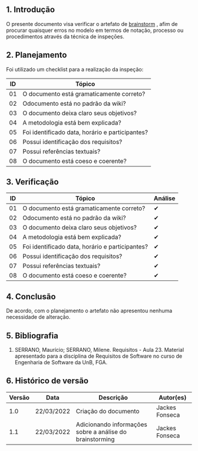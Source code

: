 ## 1. Introdução

O presente documento visa verificar o artefato de [brainstorm](../../../../elicitacao/tecnicas-elicitacao/brainstorming.md) , afim de procurar quaisquer erros no modelo em termos de notação, processo ou procedimentos através da técnica de inspeçōes.

## 2. Planejamento

Foi utilizado um checklist para a realização da inspeção:

| ID  | Tópico                                          |
| --- | ----------------------------------------------- |
| 01  | O documento está gramaticamente correto?        |
| 02  | Odocumento está no padrão da wiki?              |
| 03  | O documento deixa claro seus objetivos?         |
| 04  | A metodologia está bem explicada?               |
| 05  | Foi identificado data, horário e participantes? |
| 06  | Possui identificação dos requisitos?            |
| 07  | Possui referências textuais?                    |
| 08  | O documento está coeso e coerente?              |

## 3. Verificação

| ID  | Tópico                                          | Análise |
| --- | ----------------------------------------------- | ------- |
| 01  | O documento está gramaticamente correto?        | ✔       |
| 02  | Odocumento está no padrão da wiki?              | ✔       |
| 03  | O documento deixa claro seus objetivos?         | ✔       |
| 04  | A metodologia está bem explicada?               | ✔       |
| 05  | Foi identificado data, horário e participantes? | ✔       |
| 06  | Possui identificação dos requisitos?            | ✔       |
| 07  | Possui referências textuais?                    | ✔       |
| 08  | O documento está coeso e coerente?              | ✔       |

## 4. Conclusão

De acordo, com o planejamento o artefato não apresentou nenhuma necessidade de alteração.

## 5. Bibliografia

1. SERRANO, Maurício; SERRANO, Milene. Requisitos - Aula 23. Material apresentado para a disciplina de Requisitos de Software no curso de Engenharia de Software da UnB, FGA.

## 6. Histórico de versão

| Versão | Data       | Descrição                                                | Autor(es)      |
| ------ | ---------- | -------------------------------------------------------- | -------------- |
| 1.0    | 22/03/2022 | Criação do documento                                     | Jackes Fonseca |
| 1.1    | 22/03/2022 | Adicionando informações sobre a análise do brainstorming | Jackes Fonseca |
